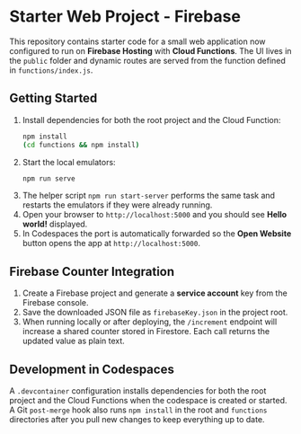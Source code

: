 # Starter Web Project - Firebase

This repository contains starter code for a small web application now configured to run on **Firebase Hosting** with **Cloud Functions**. The UI lives in the `public` folder and dynamic routes are served from the function defined in `functions/index.js`.

## Getting Started

1. Install dependencies for both the root project and the Cloud Function:
   ```bash
   npm install
   (cd functions && npm install)
   ```
2. Start the local emulators:
   ```bash
   npm run serve
   ```
3. The helper script `npm run start-server` performs the same task and restarts the emulators if they were already running.
4. Open your browser to `http://localhost:5000` and you should see **Hello world!** displayed.
5. In Codespaces the port is automatically forwarded so the **Open Website** button opens the app at `http://localhost:5000`.

## Firebase Counter Integration

1. Create a Firebase project and generate a **service account** key from the Firebase console.
2. Save the downloaded JSON file as `firebaseKey.json` in the project root.
3. When running locally or after deploying, the `/increment` endpoint will increase a shared counter stored in Firestore. Each call returns the updated value as plain text.

## Development in Codespaces

A `.devcontainer` configuration installs dependencies for both the root project and the Cloud Functions when the codespace is created or started. A Git `post-merge` hook also runs `npm install` in the root and `functions` directories after you pull new changes to keep everything up to date.

